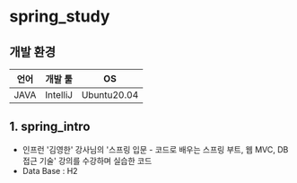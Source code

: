 # spring_study
## 개발 환경

| 언어 | 개발 툴 | OS |
|---|---|---|
| JAVA | IntelliJ | Ubuntu20.04 |

## 1. spring_intro
* 인프런 '김영한' 강사님의 '스프링 입문 - 코드로 배우는 스프링 부트, 웹 MVC, DB 접근 기술' 강의를 수강하며 실습한 코드
* Data Base : H2
